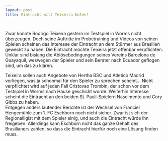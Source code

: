```yaml
---
layout: post
title: Eintracht will Teixeira holen!

---
```


Zwar konnte Rodrigo Teixeira gestern im Testspiel in Worms nicht überzeugen. Doch seine Auftritte im Probetraining und Videos von seinen Spielen scheinen das Interesse der Eintracht an dem Stürmer aus Brasilien geweckt zu haben. Die Eintracht möchte Teixeira jetzt offenbar verpflichten. Unklar sind bislang die Ablösebedingungen seines Vereins Barcelona de Guayaquil, weswegen der Spieler und sein Berater nach Ecuador geflogen sind, um das zu klären.

Teixeira sollen auch Angebote von Hertha BSC und Atletico Madrid vorliegen, was ja schonmal für den Spieler zu sprechen scheint... Nicht verpflichtet wird auf jeden Fall Cristovao Trombin, der schon vor dem Testspiel in Worms nach Hause geschickt wurde. Weiterhin Interesse scheint die Eintracht an den beiden St. Pauli-Spielern Nascimento und Cory Gibbs zu haben.  
Entgegen anders lautender Berichte ist der Wechsel von Franciel Hengemühle zum 1. FC Eschborn noch nicht sicher. Zwar ist sich der Regionalligist mit dem Spieler einig, und auch die Eintracht würde ihn freigeben. Allerdings kann Eschborn nicht das ganze Gehalt des Brasilianers zahlen, so dass die Eintracht hierfür noch eine Lösung finden muss.

